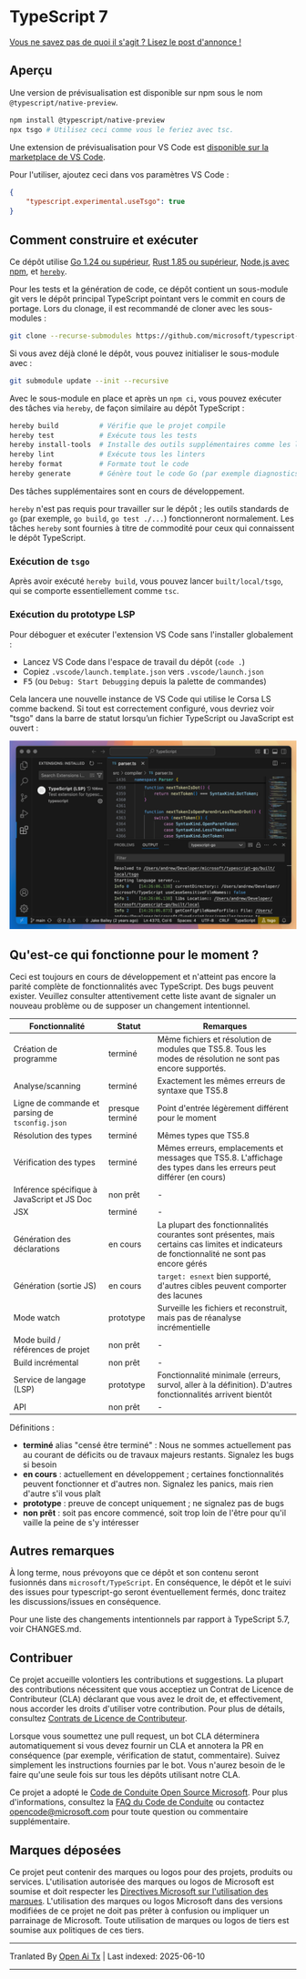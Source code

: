 # TypeScript 7

[Vous ne savez pas de quoi il s'agit ? Lisez le post d'annonce !](https://devblogs.microsoft.com/typescript/typescript-native-port/)

## Aperçu

Une version de prévisualisation est disponible sur npm sous le nom `@typescript/native-preview`.

```sh
npm install @typescript/native-preview
npx tsgo # Utilisez ceci comme vous le feriez avec tsc.
```

Une extension de prévisualisation pour VS Code est [disponible sur la marketplace de VS Code](https://marketplace.visualstudio.com/items?itemName=TypeScriptTeam.native-preview).

Pour l'utiliser, ajoutez ceci dans vos paramètres VS Code :

```json
{
    "typescript.experimental.useTsgo": true
}
```

## Comment construire et exécuter

Ce dépôt utilise [Go 1.24 ou supérieur](https://go.dev/dl/), [Rust 1.85 ou supérieur](https://www.rust-lang.org/tools/install), [Node.js avec npm](https://nodejs.org/), et [`hereby`](https://www.npmjs.com/package/hereby).

Pour les tests et la génération de code, ce dépôt contient un sous-module git vers le dépôt principal TypeScript pointant vers le commit en cours de portage.
Lors du clonage, il est recommandé de cloner avec les sous-modules :

```sh
git clone --recurse-submodules https://github.com/microsoft/typescript-go.git
```

Si vous avez déjà cloné le dépôt, vous pouvez initialiser le sous-module avec :

```sh
git submodule update --init --recursive
```

Avec le sous-module en place et après un `npm ci`, vous pouvez exécuter des tâches via `hereby`, de façon similaire au dépôt TypeScript :

```sh
hereby build          # Vérifie que le projet compile
hereby test           # Exécute tous les tests
hereby install-tools  # Installe des outils supplémentaires comme les linters
hereby lint           # Exécute tous les linters
hereby format         # Formate tout le code
hereby generate       # Génère tout le code Go (par exemple diagnostics, commis dans le dépôt)
```

Des tâches supplémentaires sont en cours de développement.

`hereby` n'est pas requis pour travailler sur le dépôt ; les outils standards de `go` (par exemple, `go build`, `go test ./...`) fonctionneront normalement.
Les tâches `hereby` sont fournies à titre de commodité pour ceux qui connaissent le dépôt TypeScript.

### Exécution de `tsgo`

Après avoir exécuté `hereby build`, vous pouvez lancer `built/local/tsgo`, qui se comporte essentiellement comme `tsc`.

### Exécution du prototype LSP

Pour déboguer et exécuter l'extension VS Code sans l'installer globalement :

* Lancez VS Code dans l'espace de travail du dépôt (`code .`)
* Copiez `.vscode/launch.template.json` vers `.vscode/launch.json`
* <kbd>F5</kbd> (ou `Debug: Start Debugging` depuis la palette de commandes)

Cela lancera une nouvelle instance de VS Code qui utilise le Corsa LS comme backend. Si tout est correctement configuré, vous devriez voir "tsgo" dans la barre de statut lorsqu’un fichier TypeScript ou JavaScript est ouvert :

![Capture d'écran du prototype LSP](https://raw.githubusercontent.com/microsoft/typescript-go/main/.github/ls-screenshot.png)


## Qu'est-ce qui fonctionne pour le moment ?

Ceci est toujours en cours de développement et n'atteint pas encore la parité complète de fonctionnalités avec TypeScript. Des bugs peuvent exister. Veuillez consulter attentivement cette liste avant de signaler un nouveau problème ou de supposer un changement intentionnel.

| Fonctionnalité | Statut | Remarques |
|---------|--------|-------|
| Création de programme | terminé | Même fichiers et résolution de modules que TS5.8. Tous les modes de résolution ne sont pas encore supportés. |
| Analyse/scanning | terminé | Exactement les mêmes erreurs de syntaxe que TS5.8 |
| Ligne de commande et parsing de `tsconfig.json` | presque terminé | Point d'entrée légèrement différent pour le moment |
| Résolution des types | terminé | Mêmes types que TS5.8 |
| Vérification des types | terminé | Mêmes erreurs, emplacements et messages que TS5.8. L'affichage des types dans les erreurs peut différer (en cours) |
| Inférence spécifique à JavaScript et JS Doc | non prêt | - |
| JSX | terminé | - |
| Génération des déclarations | en cours | La plupart des fonctionnalités courantes sont présentes, mais certains cas limites et indicateurs de fonctionnalité ne sont pas encore gérés |
| Génération (sortie JS) | en cours | `target: esnext` bien supporté, d'autres cibles peuvent comporter des lacunes |
| Mode watch | prototype | Surveille les fichiers et reconstruit, mais pas de réanalyse incrémentielle |
| Mode build / références de projet | non prêt | - |
| Build incrémental | non prêt | - |
| Service de langage (LSP) | prototype | Fonctionnalité minimale (erreurs, survol, aller à la définition). D'autres fonctionnalités arrivent bientôt |
| API | non prêt | - |

Définitions :

 * **terminé** alias "censé être terminé" : Nous ne sommes actuellement pas au courant de déficits ou de travaux majeurs restants. Signalez les bugs si besoin
 * **en cours** : actuellement en développement ; certaines fonctionnalités peuvent fonctionner et d'autres non. Signalez les panics, mais rien d'autre s'il vous plaît
 * **prototype** : preuve de concept uniquement ; ne signalez pas de bugs
 * **non prêt** : soit pas encore commencé, soit trop loin de l'être pour qu'il vaille la peine de s'y intéresser

## Autres remarques

À long terme, nous prévoyons que ce dépôt et son contenu seront fusionnés dans `microsoft/TypeScript`.
En conséquence, le dépôt et le suivi des issues pour typescript-go seront éventuellement fermés, donc traitez les discussions/issues en conséquence.

Pour une liste des changements intentionnels par rapport à TypeScript 5.7, voir CHANGES.md.

## Contribuer

Ce projet accueille volontiers les contributions et suggestions. La plupart des contributions nécessitent que vous acceptiez un
Contrat de Licence de Contributeur (CLA) déclarant que vous avez le droit de, et effectivement, nous accorder
les droits d'utiliser votre contribution. Pour plus de détails, consultez [Contrats de Licence de Contributeur](https://cla.opensource.microsoft.com).

Lorsque vous soumettez une pull request, un bot CLA déterminera automatiquement si vous devez fournir
un CLA et annotera la PR en conséquence (par exemple, vérification de statut, commentaire). Suivez simplement les instructions
fournies par le bot. Vous n'aurez besoin de le faire qu'une seule fois sur tous les dépôts utilisant notre CLA.

Ce projet a adopté le [Code de Conduite Open Source Microsoft](https://opensource.microsoft.com/codeofconduct/).
Pour plus d'informations, consultez la [FAQ du Code de Conduite](https://opensource.microsoft.com/codeofconduct/faq/) ou
contactez [opencode@microsoft.com](mailto:opencode@microsoft.com) pour toute question ou commentaire supplémentaire.

## Marques déposées

Ce projet peut contenir des marques ou logos pour des projets, produits ou services. L'utilisation autorisée des marques ou logos de Microsoft
est soumise et doit respecter les
[Directives Microsoft sur l'utilisation des marques](https://www.microsoft.com/legal/intellectualproperty/trademarks/usage/general).
L'utilisation des marques ou logos Microsoft dans des versions modifiées de ce projet ne doit pas prêter à confusion ou impliquer un parrainage de Microsoft.
Toute utilisation de marques ou logos de tiers est soumise aux politiques de ces tiers.


---


Tranlated By [Open Ai Tx](https://github.com/OpenAiTx/OpenAiTx) | Last indexed: 2025-06-10


---